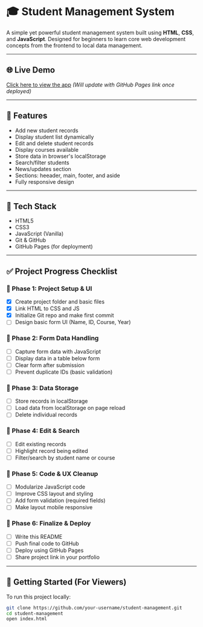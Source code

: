 # 🎓 Student Management System

A simple yet powerful student management system built using **HTML**, **CSS**, and **JavaScript**. Designed for beginners to learn core web development concepts from the frontend to local data management.

---

## 🌐 Live Demo

[Click here to view the app](#) *(Will update with GitHub Pages link once deployed)*

---

## 📌 Features

- Add new student records
- Display student list dynamically
- Edit and delete student records
- Display courses available
- Store data in browser's localStorage
- Search/filter students
- News/updates section
- Sections: heeader, main, footer, and aside 
- Fully responsive design

---

## 🧱 Tech Stack

- HTML5
- CSS3
- JavaScript (Vanilla)
- Git & GitHub
- GitHub Pages (for deployment)

---

## ✅ Project Progress Checklist

### 🔹 Phase 1: Project Setup & UI

- [x] Create project folder and basic files
- [x] Link HTML to CSS and JS
- [x] Initialize Git repo and make first commit
- [ ] Design basic form UI (Name, ID, Course, Year)

### 🔹 Phase 2: Form Data Handling

- [ ] Capture form data with JavaScript
- [ ] Display data in a table below form
- [ ] Clear form after submission
- [ ] Prevent duplicate IDs (basic validation)

### 🔹 Phase 3: Data Storage

- [ ] Store records in localStorage
- [ ] Load data from localStorage on page reload
- [ ] Delete individual records

### 🔹 Phase 4: Edit & Search

- [ ] Edit existing records
- [ ] Highlight record being edited
- [ ] Filter/search by student name or course

### 🔹 Phase 5: Code & UX Cleanup

- [ ] Modularize JavaScript code
- [ ] Improve CSS layout and styling
- [ ] Add form validation (required fields)
- [ ] Make layout mobile responsive

### 🔹 Phase 6: Finalize & Deploy

- [ ] Write this README
- [ ] Push final code to GitHub
- [ ] Deploy using GitHub Pages
- [ ] Share project link in your portfolio

---

## 🚀 Getting Started (For Viewers)

To run this project locally:

```bash
git clone https://github.com/your-username/student-management.git
cd student-management
open index.html
